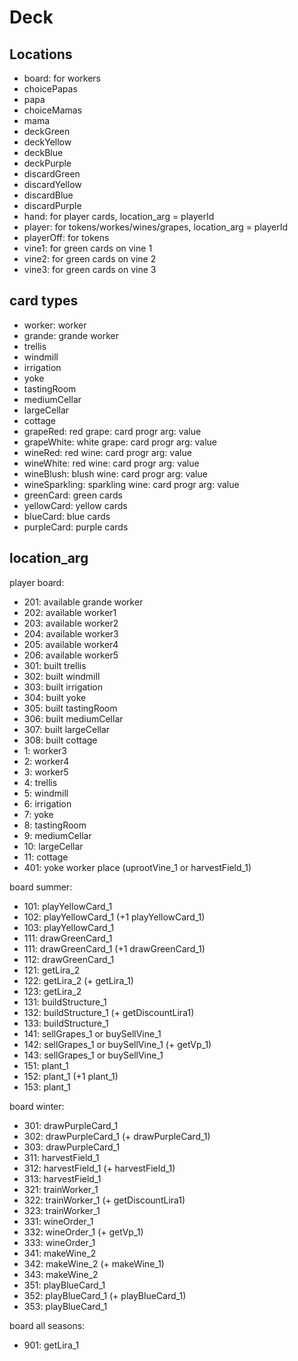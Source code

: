 Deck
====

Locations
---------
- board: for workers
- choicePapas
- papa
- choiceMamas
- mama
- deckGreen
- deckYellow
- deckBlue
- deckPurple
- discardGreen
- discardYellow
- discardBlue
- discardPurple
- hand: for player cards, location_arg = playerId
- player: for tokens/workes/wines/grapes, location_arg = playerId
- playerOff: for tokens
- vine1: for green cards on vine 1
- vine2: for green cards on vine 2
- vine3: for green cards on vine 3

card types
----------
- worker: worker
- grande: grande worker
- trellis
- windmill
- irrigation
- yoke
- tastingRoom
- mediumCellar
- largeCellar
- cottage
- grapeRed: red grape: card progr arg: value
- grapeWhite: white grape: card progr arg: value
- wineRed: red wine: card progr arg: value
- wineWhite: red wine: card progr arg: value
- wineBlush: blush wine: card progr arg: value
- wineSparkling: sparkling wine: card progr arg: value
- greenCard: green cards
- yellowCard: yellow cards
- blueCard: blue cards
- purpleCard: purple cards

location_arg
------------

player board:
- 201: available grande worker
- 202: available worker1
- 203: available worker2
- 204: available worker3
- 205: available worker4
- 206: available worker5
- 301: built trellis
- 302: built windmill
- 303: built irrigation
- 304: built yoke
- 305: built tastingRoom
- 306: built mediumCellar
- 307: built largeCellar
- 308: built cottage
- 1: worker3
- 2: worker4
- 3: worker5
- 4: trellis
- 5: windmill
- 6: irrigation
- 7: yoke
- 8: tastingRoom
- 9: mediumCellar
- 10: largeCellar
- 11: cottage
- 401: yoke worker place (uprootVine_1 or harvestField_1)

board summer:
- 101: playYellowCard_1
- 102: playYellowCard_1 (+1 playYellowCard_1)
- 103: playYellowCard_1
- 111: drawGreenCard_1
- 111: drawGreenCard_1 (+1 drawGreenCard_1)
- 112: drawGreenCard_1
- 121: getLira_2
- 122: getLira_2 (+ getLira_1)
- 123: getLira_2
- 131: buildStructure_1
- 132: buildStructure_1 (+ getDiscountLira1)
- 133: buildStructure_1
- 141: sellGrapes_1 or buySellVine_1
- 142: sellGrapes_1 or buySellVine_1 (+ getVp_1)
- 143: sellGrapes_1 or buySellVine_1
- 151: plant_1
- 152: plant_1 (+1 plant_1)
- 153: plant_1

board winter:
- 301: drawPurpleCard_1
- 302: drawPurpleCard_1 (+ drawPurpleCard_1)
- 303: drawPurpleCard_1
- 311: harvestField_1
- 312: harvestField_1 (+ harvestField_1)
- 313: harvestField_1
- 321: trainWorker_1
- 322: trainWorker_1 (+ getDiscountLira1)
- 323: trainWorker_1
- 331: wineOrder_1
- 332: wineOrder_1 (+ getVp_1)
- 333: wineOrder_1
- 341: makeWine_2
- 342: makeWine_2 (+ makeWine_1)
- 343: makeWine_2
- 351: playBlueCard_1
- 352: playBlueCard_1 (+ playBlueCard_1)
- 353: playBlueCard_1

board all seasons:
- 901: getLira_1